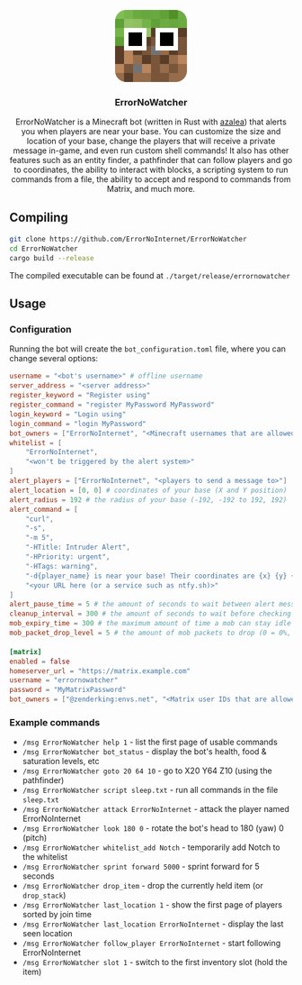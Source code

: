 <p align="center">
	<img src="/images/icon.png">
	<h3 align="center">ErrorNoWatcher</h3>
	<p align="center">
		ErrorNoWatcher is a Minecraft bot (written in Rust with <a href="https://github.com/mat-1/azalea">azalea</a>) that alerts you when players are near your base. You can customize the size and location of your base, change the players that will receive a private message in-game, and even run custom shell commands! It also has other features such as an entity finder, a pathfinder that can follow players and go to coordinates, the ability to interact with blocks, a scripting system to run commands from a file, the ability to accept and respond to commands from Matrix, and much more.
	</p>
</p>

## Compiling
```sh
git clone https://github.com/ErrorNoInternet/ErrorNoWatcher
cd ErrorNoWatcher
cargo build --release
```
The compiled executable can be found at `./target/release/errornowatcher`

## Usage
### Configuration
Running the bot will create the `bot_configuration.toml` file, where you can change several options:
```toml
username = "<bot's username>" # offline username
server_address = "<server address>"
register_keyword = "Register using"
register_command = "register MyPassword MyPassword"
login_keyword = "Login using"
login_command = "login MyPassword"
bot_owners = ["ErrorNoInternet", "<Minecraft usernames that are allowed to run commands>"]
whitelist = [
	"ErrorNoInternet",
	"<won't be triggered by the alert system>"
]
alert_players = ["ErrorNoInternet", "<players to send a message to>"]
alert_location = [0, 0] # coordinates of your base (X and Y position)
alert_radius = 192 # the radius of your base (-192, -192 to 192, 192)
alert_command = [
	"curl",
	"-s",
	"-m 5",
	"-HTitle: Intruder Alert",
	"-HPriority: urgent",
	"-HTags: warning",
	"-d{player_name} is near your base! Their coordinates are {x} {y} {z}.",
	"<your URL here (or a service such as ntfy.sh)>"
]
alert_pause_time = 5 # the amount of seconds to wait between alert messages
cleanup_interval = 300 # the amount of seconds to wait before checking for idle entities
mob_expiry_time = 300 # the maximum amount of time a mob can stay idle before getting cleared
mob_packet_drop_level = 5 # the amount of mob packets to drop (0 = 0%, 5 = 50%, 10 = 100%)

[matrix]
enabled = false
homeserver_url = "https://matrix.example.com"
username = "errornowatcher"
password = "MyMatrixPassword"
bot_owners = ["@zenderking:envs.net", "<Matrix user IDs that are allowed to run commands>"]
```
### Example commands
- `/msg ErrorNoWatcher help 1` - list the first page of usable commands
- `/msg ErrorNoWatcher bot_status` - display the bot's health, food & saturation levels, etc
- `/msg ErrorNoWatcher goto 20 64 10` - go to X20 Y64 Z10 (using the pathfinder)
- `/msg ErrorNoWatcher script sleep.txt` - run all commands in the file `sleep.txt`
- `/msg ErrorNoWatcher attack ErrorNoInternet` - attack the player named ErrorNoInternet
- `/msg ErrorNoWatcher look 180 0` - rotate the bot's head to 180 (yaw) 0 (pitch)
- `/msg ErrorNoWatcher whitelist_add Notch` - temporarily add Notch to the whitelist
- `/msg ErrorNoWatcher sprint forward 5000` - sprint forward for 5 seconds
- `/msg ErrorNoWatcher drop_item` - drop the currently held item (or `drop_stack`)
- `/msg ErrorNoWatcher last_location 1` - show the first page of players sorted by join time
- `/msg ErrorNoWatcher last_location ErrorNoInternet` - display the last seen location
- `/msg ErrorNoWatcher follow_player ErrorNoInternet` - start following ErrorNoInternet
- `/msg ErrorNoWatcher slot 1` - switch to the first inventory slot (hold the item)
